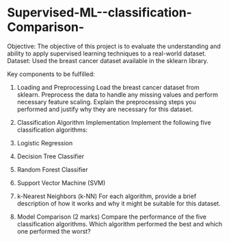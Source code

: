 # Supervised-ML--classification-Comparison-
Objective: The objective of this project is to evaluate the understanding and ability to apply supervised learning techniques to a real-world dataset.  
Dataset: Used the breast cancer dataset available in the sklearn library.

Key components to be fulfilled:

1. Loading and Preprocessing
Load the breast cancer dataset from sklearn.
Preprocess the data to handle any missing values and perform necessary feature scaling.
Explain the preprocessing steps you performed and justify why they are necessary for this dataset.

3. Classification Algorithm Implementation
Implement the following five classification algorithms:
1. Logistic Regression
2. Decision Tree Classifier
3. Random Forest Classifier
4. Support Vector Machine (SVM)
5. k-Nearest Neighbors (k-NN)
For each algorithm, provide a brief description of how it works and why it might be suitable for this dataset.

3. Model Comparison (2 marks)
Compare the performance of the five classification algorithms.
Which algorithm performed the best and which one performed the worst?
